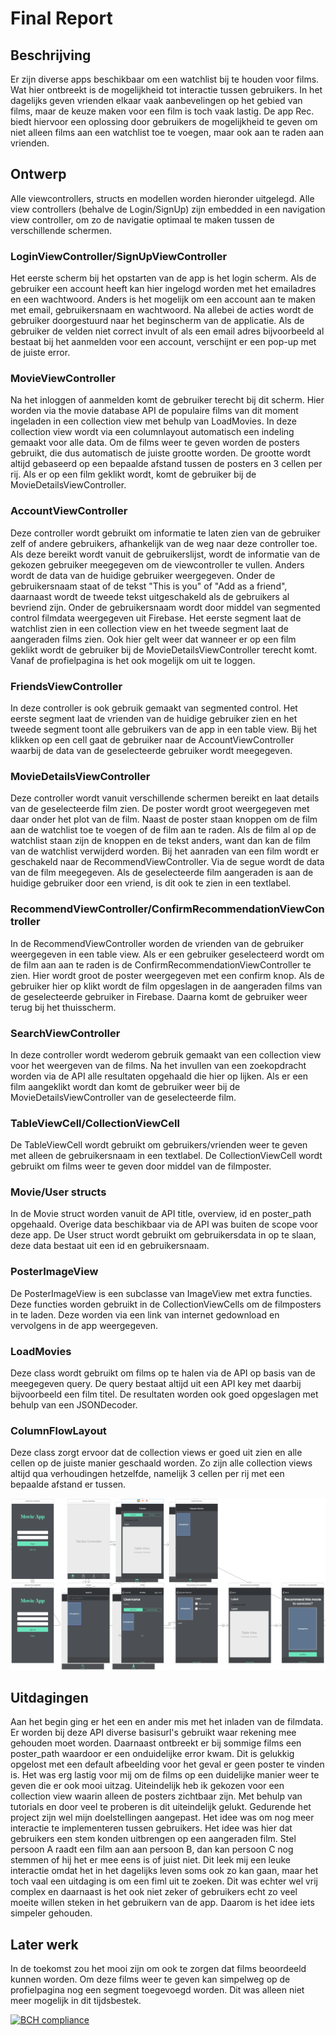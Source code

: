 # Final Report
## Beschrijving
Er zijn diverse apps beschikbaar om een watchlist bij te houden voor films. Wat hier ontbreekt is de mogelijkheid tot interactie tussen gebruikers. In het dagelijks geven vrienden elkaar vaak aanbevelingen op het gebied van films, maar de keuze maken voor een film is toch vaak lastig. De app Rec. biedt hiervoor een oplossing door gebruikers de mogelijkheid te geven om niet alleen films aan een watchlist toe te voegen, maar ook aan te raden aan vrienden.

## Ontwerp
Alle viewcontrollers, structs en modellen worden hieronder uitgelegd. Alle view controllers (behalve de Login/SignUp) zijn embedded in een navigation view controller, om zo de navigatie optimaal te maken tussen de verschillende schermen.

### LoginViewController/SignUpViewController
Het eerste scherm bij het opstarten van de app is het login scherm. Als de gebruiker een account heeft kan hier ingelogd worden met het emailadres en een wachtwoord. Anders is het mogelijk om een account aan te maken met email, gebruikersnaam en wachtwoord. Na allebei de acties wordt de gebruiker doorgestuurd naar het beginscherm van de applicatie. Als de gebruiker de velden niet correct invult of als een email adres bijvoorbeeld al bestaat bij het aanmelden voor een account, verschijnt er een pop-up met de juiste error.

### MovieViewController
Na het inloggen of aanmelden komt de gebruiker terecht bij dit scherm. Hier worden via the movie database API de populaire films van dit moment ingeladen in een collection view met behulp van LoadMovies. In deze collection view wordt via een columnlayout automatisch een indeling gemaakt voor alle data. Om de films weer te geven worden de posters gebruikt, die dus automatisch de juiste grootte worden. De grootte wordt altijd gebaseerd op een bepaalde afstand tussen de posters en 3 cellen per rij. Als er op een film geklikt wordt, komt de gebruiker bij de MovieDetailsViewController.

### AccountViewController
Deze controller wordt gebruikt om informatie te laten zien van de gebruiker zelf of andere gebruikers, afhankelijk van de weg naar deze controller toe. Als deze bereikt wordt vanuit de gebruikerslijst, wordt de informatie van de gekozen gebruiker meegegeven om de viewcontroller te vullen. Anders wordt de data van de huidige gebruiker weergegeven. Onder de gebruikersnaam staat of de tekst "This is you" of "Add as a friend", daarnaast wordt de tweede tekst uitgeschakeld als de gebruikers al bevriend zijn.  Onder de gebruikersnaam wordt door middel van segmented control filmdata weergegeven uit Firebase. Het eerste segment laat de watchlist zien in een collection view en het tweede segment laat de aangeraden films zien. Ook hier gelt weer dat wanneer er op een film geklikt wordt de gebruiker bij de MovieDetailsViewController terecht komt. Vanaf de profielpagina is het ook mogelijk om uit te loggen. 

### FriendsViewController
In deze controller is ook gebruik gemaakt van segmented control. Het eerste segment laat de vrienden van de huidige gebruiker zien en het tweede segment toont alle gebruikers van de app in een table view. Bij het klikken op een cell gaat de gebruiker naar de AccountViewController waarbij de data van de geselecteerde gebruiker wordt meegegeven. 

### MovieDetailsViewController
Deze controller wordt vanuit verschillende schermen bereikt en laat details van de geselecteerde film zien. De poster wordt groot weergegeven met daar onder het plot van de film. Naast de poster staan knoppen om de film aan de watchlist toe te voegen of de film aan te raden. Als de film al op de watchlist staan zijn de knoppen en de tekst anders, want dan kan de film van de watchlist verwijderd worden. Bij het aanraden van een film wordt er geschakeld naar de RecommendViewController. Via de segue wordt de data van de film meegegeven. Als de geselecteerde film aangeraden is aan de huidige gebruiker door een vriend, is dit ook te zien in een textlabel.

### RecommendViewController/ConfirmRecommendationViewController
In de RecommendViewController worden de vrienden van de gebruiker weergegeven in een table view. Als er een gebruiker geselecteerd wordt om de film aan aan te raden is de ConfirmRecommendationViewController te zien. Hier wordt groot de poster weergegeven met een confirm knop. Als de gebruiker hier op klikt wordt de film opgeslagen in de aangeraden films van de geselecteerde gebruiker in Firebase. Daarna komt de gebruiker weer terug bij het thuisscherm.

### SearchViewController
In deze controller wordt wederom gebruik gemaakt van een collection view voor het weergeven van de films. Na het invullen van een zoekopdracht worden via de API alle resultaten opgehaald die hier op lijken. Als er een film aangeklikt wordt dan komt de gebruiker weer bij de MovieDetailsViewController van de geselecteerde film.

### TableViewCell/CollectionViewCell
De TableViewCell wordt gebruikt om gebruikers/vrienden weer te geven met alleen de gebruikersnaam in een textlabel. De CollectionViewCell wordt gebruikt om films weer te geven door middel van de filmposter.

### Movie/User structs
In de Movie struct worden vanuit de API title, overview, id en poster_path opgehaald. Overige data beschikbaar via de API was buiten de scope voor deze app. De User struct wordt gebruikt om gebruikersdata in op te slaan, deze data bestaat uit een id en gebruikersnaam.

### PosterImageView
De PosterImageView is een subclasse van ImageView met extra functies. Deze functies worden gebruikt in de CollectionViewCells om de filmposters in te laden. Deze worden via een link van internet gedownload en vervolgens in de app weergegeven. 

### LoadMovies
Deze class wordt gebruikt om films op te halen via de API op basis van de meegegeven query. De query bestaat altijd uit een API key met daarbij bijvoorbeeld een film titel. De resultaten worden ook goed opgeslagen met behulp van een JSONDecoder.

### ColumnFlowLayout
Deze class zorgt ervoor dat de collection views er goed uit zien en alle cellen op de juiste manier geschaald worden. Zo zijn alle collection views altijd qua verhoudingen hetzelfde, namelijk 3 cellen per rij met een bepaalde afstand er tussen.

![Storyboard](docs/Storyboard.png)


## Uitdagingen
Aan het begin ging er het een en ander mis met het inladen van de filmdata. Er worden bij deze API diverse basisurl's gebruikt waar rekening mee gehouden moet worden. Daarnaast ontbreekt er bij sommige films een poster_path waardoor er een onduidelijke error kwam. Dit is gelukkig opgelost met een default afbeelding voor het geval er geen poster te vinden is.
Het was erg lastig voor mij om de films op een duidelijke manier weer te geven die er ook mooi uitzag. Uiteindelijk heb ik gekozen voor een collection view waarin alleen de posters zichtbaar zijn. Met behulp van tutorials en door veel te proberen is dit uiteindelijk gelukt. Gedurende het project zijn wel mijn doelstellingen aangepast. Het idee was om nog meer interactie te implementeren tussen gebruikers. Het idee was hier dat gebruikers een stem konden uitbrengen op een aangeraden film. Stel persoon A raadt een film aan aan persoon B, dan kan persoon C nog stemmen of hij het er mee eens is of juist niet. Dit leek mij een leuke interactie omdat het in het dagelijks leven soms ook zo kan gaan, maar het toch vaal een uitdaging is om een fiml uit te zoeken. Dit was echter wel vrij complex en daarnaast is het ook niet zeker of gebruikers echt zo veel moeite willen steken in het gebruikern van de app. Daarom is het idee iets simpeler gehouden.

## Later werk
In de toekomst zou het mooi zijn om ook te zorgen dat films beoordeeld kunnen worden. Om deze films weer te geven kan simpelweg op de profielpagina nog een segment toegevoegd worden. Dit was alleen niet meer mogelijk in dit tijdsbestek.

[![BCH compliance](https://bettercodehub.com/edge/badge/SophieEnsing/Programmeerproject?branch=master)](https://bettercodehub.com/)
